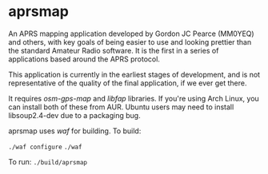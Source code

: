 aprsmap
=======

An APRS mapping application developed by Gordon JC Pearce (MM0YEQ) and others,
with key goals of being easier to use and looking prettier than the standard
Amateur Radio software.
It is the first in a series of applications based around the APRS protocol.

This application is currently in the earliest stages of development, and is
not representative of the quality of the final application, if we ever get
there.

It requires *osm-gps-map* and *libfap* libraries. If you're using Arch Linux,
you can install both of these from AUR. 
Ubuntu users may need to install libsoup2.4-dev due to a packaging bug.

aprsmap uses *waf* for building. To build:


`./waf configure`
`./waf`

To run: `./build/aprsmap`
